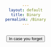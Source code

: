 ```yaml
---
layout: default
title: Binary
permalink: /Binary
---
```


<button onclick = "window.location.href='https://www.youtube.com/watch?v=RrJXLdv1i74&ab_channel=PracticalNetworking';">In case you forget</button>


<!DOCTYPE html>
<html lang="en">
<head>
    <meta charset="UTF-8">
    <meta name="viewport" content="width=device-width, initial-scale=1.0">
    <style>
        body {
            font-family: Arial, sans-serif;
            text-align: center;
            display: flex;
            flex-direction: column;
            align-items: center;
            justify-content: center;
            height: 100vh;
            margin: 0;
        }
        #analog-clock {
            position: relative;
            width: 200px;
            height: 200px;
            border: 2px solid #333;
<<<<<<< HEAD
            border-radius: 150%;
            display: flex;
            align-items: center;
            justify-content: center;
=======
            border-radius: 50%;
>>>>>>> ca4693a3b28d992d3c56afe89eaeefefdce0ec2c
        }
        .hand {
            position: absolute;
            transform-origin: 50% 100%;
            background-color: #333;
        }
        #hour-hand {
            width: 6px;
            height: 50px;
            top: 50%;
            left: 50%;
            transform: translate(-50%, -100%) rotate(0deg);
        }
        #minute-hand {
            width: 4px;
            height: 80px;
            top: 50%;
            left: 50%;
            transform: translate(-50%, -100%) rotate(0deg);
        }
        #second-hand {
            width: 2px;
            height: 75px;
            background-color: red;
            top: 50%;
            left: 50%;
            transform: translate(-50%, -100%) rotate(0deg);
        }

        .hour-marking {
            position: absolute;
            transform-origin: 50% 100%;
            height: 10px;
            background-color: #333;
            width: 1px;
            top: 10px; /* Adjust this value for vertical alignment */
            left: 50%;
            transform: translateX(-50%) rotate(0deg);
        }
    </style>
    <title>Analog Clock</title>
</head>
<body>

<h1>Analog Clock</h1>

<div id="analog-clock">
    <!-- Add hour markings dynamically -->
    <script>
        for (let i = 0; i < 12; i++) {
            const hourMarking = document.createElement('div');
            const angle = (360 / 12) * i;
            const radius = 85; // Adjust this to control the distance from the center
<<<<<<< HEAD
            const x = 4 + radius * Math.sin((angle * Math.PI) / 180);
            const y = -3 - radius * Math.cos((angle * Math.PI) / 180);
=======
            const x = 0 + radius * Math.sin((angle * Math.PI) / 180);
            const y = 80 - radius * Math.cos((angle * Math.PI) / 180);
>>>>>>> ca4693a3b28d992d3c56afe89eaeefefdce0ec2c

            hourMarking.style.transform = `translate(${x - 0.5}px, ${y}px) rotate(${angle}deg)`;
            hourMarking.classList.add('hour-marking');
            document.getElementById('analog-clock').appendChild(hourMarking);
        }
    </script>

    <div id="hour-hand" class="hand"></div>
    <div id="minute-hand" class="hand"></div>
    <div id="second-hand" class="hand"></div>
</div>

<script>
    function updateAnalogClock() {
        const time = new Date();
        const hours = time.getHours() % 12;
        const minutes = time.getMinutes();
        const seconds = time.getSeconds();

        const hourHand = document.getElementById('hour-hand');
        const minuteHand = document.getElementById('minute-hand');
        const secondHand = document.getElementById('second-hand');

        const hourRotation = 360 / 12 * hours + 360 / 12 * (minutes / 60);
        const minuteRotation = 360 / 60 * minutes + 360 / 60 * (seconds / 60);
        const secondRotation = 360 / 60 * seconds;

        hourHand.style.transform = `translate(-50%, -100%) rotate(${hourRotation}deg)`;
        minuteHand.style.transform = `translate(-50%, -100%) rotate(${minuteRotation}deg)`;
        secondHand.style.transform = `translate(-50%, -100%) rotate(${secondRotation}deg)`;
    }

    // Update the clock every second
    setInterval(updateAnalogClock, 1000);

    // Initial update
    updateAnalogClock();
</script>

</body>
</html>


<<<<<<< HEAD



=======
>>>>>>> ca4693a3b28d992d3c56afe89eaeefefdce0ec2c
